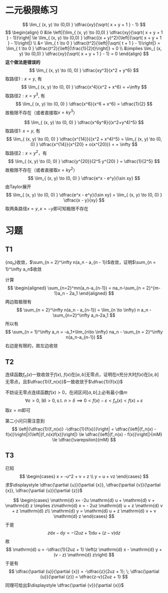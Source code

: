 # 二元极限练习
$$
\lim_{ (x, y) \to (0,0) } \dfrac{xy}{\sqrt{ x + y + 1 } - 1} 
$$
$$
\begin{align}
0 &\le \left|{\lim_{ (x, y) \to (0,0) } \dfrac{xy}{\sqrt{ x + y + 1 } - 1}}\right|  \le \lim_{ (x, y) \to (0,0) } \dfrac{(x + y)^2}{\left|{\sqrt{ x + y + 1 } - 1}\right|}  \\
&= \lim_{ t \to 0 } \dfrac{t^2}{\left|{\sqrt{ t + 1 } - 1}\right|} = \lim_{ t \to 0 } \dfrac{t^2}{\left|{\frac{1}{2}t}\right|}  = 0 \\
&\implies \lim_{ (x, y) \to (0,0) } \dfrac{xy}{\sqrt{ x + y + 1 } - 1} = 0
\end{align} 
$$
**这个做法是错误的**
$$
\lim_{ (x, y) \to (0, 0) } \dfrac{xy^3}{x^2 + y^6}
$$
取路径$1: x = y$, 有
$$
\lim_{ (x, y) \to (0, 0) } \dfrac{x^4}{x^2 + x^6} = +\infty
$$
取路径$2:x = y^3$, 有
$$
\lim_{ (x, y) \to (0, 0) } \dfrac{x^6}{x^6 + x^6} = \dfrac{1}{2}
$$
故极限不存在（或者直接取$x = ky^3$）

$$
\lim_{ (x, y) \to (0, 0) } \dfrac{x^6y^8}{(x^2+y^4)^5}
$$
取路径$1$: $x = y$, 有
$$
\lim_{ (x, y) \to (0, 0) } \dfrac{x^{14}}{(x^2 + x^4)^5} = \lim_{ (x, y) \to (0, 0) } \dfrac{x^{14}}{x^{20} + o(x^{20})} = + \infty
$$
取路径$2: x = y^2$，有
$$
\lim_{ (x, y) \to (0, 0) } \dfrac{y^{20}}{2^5 y^{20} } = \dfrac{1}{2^5}
$$
故极限不存在（或者直接取$x = ky^2$）
$$
\lim_{ (x, y) \to (0, 0) } \dfrac{e^x - e^y}{\sin xy}
$$
由Taylor展开
$$
\lim_{ (x, y) \to (0, 0) } \dfrac{e^x - e^y}{\sin xy} =  \lim_{ (x, y) \to (0, 0) } \dfrac{x - y}{xy}
$$
取两条路径$x = y, x = -y$即可知极限不存在

# 习题
## T1
$\{na_n\}$收敛，$\sum_{n = 2}^\infty n(a_n - a_{n - 1})$收敛，证明$\sum_{n = 1}^\infty a_n$收敛

计算
$$
\begin{aligned}
\sum_{n=2}^mn(a_n-a_{n-1}) = na_n-\sum_{n = 2}^{m-1}a_n - 2a_1
\end{aligned}
$$
两边取极限有
$$
\sum_{n = 2}^\infty n(a_n - a_{n-1}) = \lim_{n \to \infty} n a_n - \sum_{n=2}^\infty a_n-2a_1
$$
所以有
$$
\sum_{n = 1}^\infty a_n = -a_1+\lim_{n\to \infty} na_n - \sum_{n = 2}^\infty n(a_n-a_{n-1})
$$
右边是有限的，故左边收敛

## T2
连续函数$f_n(x)$一致收敛于$f(x)$, $f(x)$在$[a, b]$无零点，证明在$n$充分大时$f(x)$在$[a,b]$无零点，且$\dfrac{1}{f_n(x)}$一致收敛于$\dfrac{1}{f(x)}$


不妨设无零点连续函数$f(x) > 0$，在闭区间$[a, b]$上必有最小值$m$
$$
\forall \varepsilon > 0, \exists \delta > 0, \text{s.t. } n > \delta \implies 0 < f(x) - \varepsilon < f_n(x) < f(x) + \varepsilon
$$
取$\varepsilon = m$即可

第二小问只需注意到
$$
\left|{\dfrac{1}{f_n(x)} -\dfrac{1}{f(x)}}\right| = \dfrac{\left|{f_n(x) - f(x)}\right|}{\left|{f_n(x)f(x)}\right|} \le \dfrac{\left|{f_n(x) - f(x)}\right|}{mM} \le \dfrac{\varepsilon}{mM}
$$

## T3
已知
$$
\begin{cases}
x = -u^2 + v + z  \\
y = u + vz
\end{cases}
$$
求$\displaystyle \dfrac{\partial {u}}{\partial {x}}, \dfrac{\partial {v}}{\partial {x}}, \dfrac{\partial {u}}{\partial {z}}$

$$
\begin{cases}
\mathrm{d} x= -2u \mathrm{d} u + \mathrm{d} v + \mathrm{d} z  \implies z\mathrm{d} x = - 2uz \mathrm{d} u + z \mathrm{d} v + z \mathrm{d} z\\
\mathrm{d} y = \mathrm{d} u + z \mathrm{d} v + v \mathrm{d} z
\end{cases}
$$
于是
$$
z \mathrm{d} x - \mathrm{d} y = -(2uz + 1) \mathrm{d} u + (z - v) \mathrm{d} z
$$
故
$$
\mathrm{d} u = -\dfrac{1}{2uz + 1} \left(z \mathrm{d} x - \mathrm{d} y + (v - z) \mathrm{d} z\right)
$$
于是有
$$
\dfrac{\partial {u}}{\partial {x}} = -\dfrac{z}{2uz + 1}; \; \dfrac{\partial {u}}{\partial {z}} = \dfrac{z-v}{2uz + 1}
$$
同理可给出$\displaystyle \dfrac{\partial {v}}{\partial {x}}$
